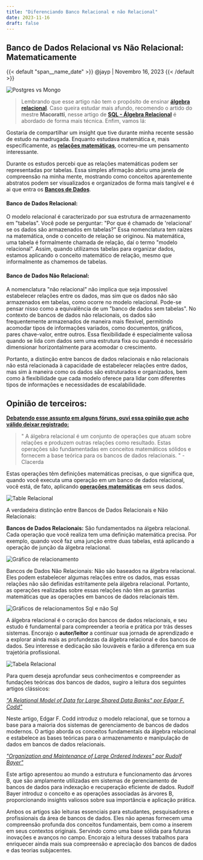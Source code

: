 ```yaml
---
title: "Diferenciando Banco Relacional e não Relacional"
date: 2023-11-16
draft: false
---
```


## Banco de Dados Relacional vs Não Relacional: Matematicamente

{{< default "span__name_date" >}}
  @jayp | Novembro 16, 2023
{{< /default >}}

![Postgres vs Mongo](/img/mongodb-vs-postgresql.png)

> Lembrando que esse artigo não tem o propósito de ensinar [**álgebra relacional**](https://pt.wikipedia.org/wiki/%C3%81lgebra_relacional). Caso queira estudar mais afundo, recomendo o artido do mestre **Macoratti**, nesse artigo de [**SQL - Álgebra Relacional**](https://www.macoratti.net/13/06/sql_arcb.htm) é abordado de forma mais técnica. Enfim, vamos lá:

Gostaria de compartilhar um insight que tive durante minha recente sessão de estudo na madrugada. Enquanto estudava matemática e, mais especificamente, as  [**relações matemáticas**](https://pt.wikipedia.org/wiki/Rela%C3%A7%C3%A3o_(matem%C3%A1tica)), ocorreu-me um pensamento interessante.

Durante os estudos percebi que as relações matemáticas podem ser representadas por tabelas. Essa simples afirmação abriu uma janela de compreensão na minha mente, mostrando como conceitos aparentemente abstratos podem ser visualizados e organizados de forma mais tangível e é ai que entra os [**Bancos de Dados**](https://pt.wikipedia.org/wiki/Banco_de_dados).

#### Banco de Dados Relacional:

O modelo relacional é caracterizado por sua estrutura de armazenamento em "tabelas". Você pode se perguntar: "Por que é chamado de 'relacional' se os dados são armazenados em tabelas?"
Essa nomenclatura tem raízes na matemática, onde o conceito de relação se originou. Na matemática, uma tabela é formalmente chamada de relação, daí o termo "modelo relacional". Assim, quando utilizamos tabelas para organizar dados, estamos aplicando o conceito matemático de relação, mesmo que informalmente as chamemos de tabelas.

#### Banco de Dados Não Relacional:

A nomenclatura "não relacional" não implica que seja impossível estabelecer relações entre os dados, mas sim que os dados não são armazenados em tabelas, como ocorre no modelo relacional. Pode-se pensar nisso como a equivalência de um "banco de dados sem tabelas".
No contexto de bancos de dados não relacionais, os dados são frequentemente armazenados de maneira mais flexível, permitindo acomodar tipos de informações variados, como documentos, gráficos, pares chave-valor, entre outros. Essa flexibilidade é especialmente valiosa quando se lida com dados sem uma estrutura fixa ou quando é necessário dimensionar horizontalmente para acomodar o crescimento.

Portanto, a distinção entre bancos de dados relacionais e não relacionais não está relacionada à capacidade de estabelecer relações entre dados, mas sim à maneira como os dados são estruturados e organizados, bem como à flexibilidade que cada modelo oferece para lidar com diferentes tipos de informações e necessidades de escalabilidade.

## Opinião de terceiros:

[**Debatendo esse assunto em alguns fóruns, ouvi essa opinião que acho válido deixar registrado:**](https://www.tabnews.com.br/jayp/explicando-matematicamente-a-direfenca-do-bd-relacional-e-bd-nao-relacional)

> " A álgebra relacional é um conjunto de operações que atuam sobre relações e produzem outras relações como resultado. Estas operações são fundamentadas em conceitos matemáticos sólidos e fornecem a base teórica para os bancos de dados relacionais. " - Clacerda

Estas operações têm definições matemáticas precisas, o que significa que, quando você executa uma operação em um banco de dados relacional, você está, de fato, aplicando [**operações matemáticas**](https://pt.wikipedia.org/wiki/Opera%C3%A7%C3%A3o_(matem%C3%A1tica)) em seus dados.

![Table Relacional](/img/table_relacinal.png)

A verdadeira distinção entre Bancos de Dados Relacionais e Não Relacionais:

**Bancos de Dados Relacionais:** São fundamentados na álgebra relacional. Cada operação que você realiza tem uma definição matemática precisa. Por exemplo, quando você faz uma junção entre duas tabelas, está aplicando a operação de junção da álgebra relacional.

![Gráfico de relacionamento](/img/join.png)

Bancos de Dados Não Relacionais: Não são baseados na álgebra relacional. Eles podem estabelecer algumas relações entre os dados, mas essas relações não são definidas estritamente pela álgebra relacional. Portanto, as operações realizadas sobre essas relações não têm as garantias matemáticas que as operações em bancos de dados relacionais têm.

![Gráficos de relacionamentos Sql e não Sql](/img/sql_no_sql.png)

A álgebra relacional é o coração dos bancos de dados relacionais, e seu estudo é fundamental para compreender a teoria e prática por trás desses sistemas. Encorajo o **autor/leitor** a continuar sua jornada de aprendizado e a explorar ainda mais as profundezas da álgebra relacional e dos bancos de dados. Seu interesse e dedicação são louváveis e farão a diferença em sua trajetória profissional.

![Tabela Relacional](/img/graphic_relacional.png)

Para quem deseja aprofundar seus conhecimentos e compreender as fundações teóricas dos bancos de dados, sugiro a leitura dos seguintes artigos clássicos:

[*"A Relational Model of Data for Large Shared Data Banks" por Edgar F. Codd"*](https://www.seas.upenn.edu/~zives/03f/cis550/codd.pdf)

Neste artigo, Edgar F. Codd introduz o modelo relacional, que se tornou a base para a maioria dos sistemas de gerenciamento de bancos de dados modernos. O artigo aborda os conceitos fundamentais da álgebra relacional e estabelece as bases teóricas para o armazenamento e manipulação de dados em bancos de dados relacionais.

[*"Organization and Maintenance of Large Ordered Indexes" por Rudolf Bayer"*](https://infolab.usc.edu/csci585/Spring2010/den_ar/indexing.pdf)

Este artigo apresentou ao mundo a estrutura e funcionamento das árvores B, que são amplamente utilizadas em sistemas de gerenciamento de bancos de dados para indexação e recuperação eficiente de dados. Rudolf Bayer introduz o conceito e as operações associadas às árvores B, proporcionando insights valiosos sobre sua importância e aplicação prática.

Ambos os artigos são leituras essenciais para estudantes, pesquisadores e profissionais da área de bancos de dados. Eles não apenas fornecem uma compreensão profunda dos conceitos fundamentais, bem como a inserem em seus contextos originais. Servindo como uma base sólida para futuras inovações e avanços no campo. Encorajo a leitura desses trabalhos para enriquecer ainda mais sua compreensão e apreciação dos bancos de dados e das teorias subjacentes.
